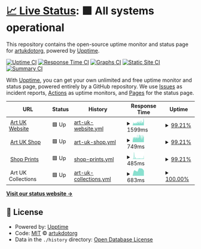 # [📈 Live Status](https://artukdotorg.github.io/uptime): <!--live status--> **🟩 All systems operational**

This repository contains the open-source uptime monitor and status page for [artukdotorg](https://artukdotorg.github.io/uptime), powered by [Upptime](https://github.com/upptime/upptime).

[![Uptime CI](https://github.com/artukdotorg/uptime/workflows/Uptime%20CI/badge.svg)](https://github.com/artukdotorg/uptime/actions?query=workflow%3A%22Uptime+CI%22)
[![Response Time CI](https://github.com/artukdotorg/uptime/workflows/Response%20Time%20CI/badge.svg)](https://github.com/artukdotorg/uptime/actions?query=workflow%3A%22Response+Time+CI%22)
[![Graphs CI](https://github.com/artukdotorg/uptime/workflows/Graphs%20CI/badge.svg)](https://github.com/artukdotorg/uptime/actions?query=workflow%3A%22Graphs+CI%22)
[![Static Site CI](https://github.com/artukdotorg/uptime/workflows/Static%20Site%20CI/badge.svg)](https://github.com/artukdotorg/uptime/actions?query=workflow%3A%22Static+Site+CI%22)
[![Summary CI](https://github.com/artukdotorg/uptime/workflows/Summary%20CI/badge.svg)](https://github.com/artukdotorg/uptime/actions?query=workflow%3A%22Summary+CI%22)

With [Upptime](https://upptime.js.org), you can get your own unlimited and free uptime monitor and status page, powered entirely by a GitHub repository. We use [Issues](https://github.com/artukdotorg/uptime/issues) as incident reports, [Actions](https://github.com/artukdotorg/uptime/actions) as uptime monitors, and [Pages](https://artukdotorg.github.io/uptime) for the status page.

<!--start: status pages-->
<!-- This summary is generated by Upptime (https://github.com/upptime/upptime) -->
<!-- Do not edit this manually, your changes will be overwritten -->
<!-- prettier-ignore -->
| URL | Status | History | Response Time | Uptime |
| --- | ------ | ------- | ------------- | ------ |
| <img alt="" src="https://icons.duckduckgo.com/ip3/artuk.org.ico" height="13"> [Art UK Website](https://artuk.org) | 🟩 Up | [art-uk-website.yml](https://github.com/artukdotorg/uptime/commits/HEAD/history/art-uk-website.yml) | <details><summary><img alt="Response time graph" src="./graphs/art-uk-website/response-time-week.png" height="20"> 1599ms</summary><br><a href="https://uptime.artuk.org/history/art-uk-website"><img alt="Response time 1827" src="https://img.shields.io/endpoint?url=https%3A%2F%2Fraw.githubusercontent.com%2Fartukdotorg%2Fuptime%2FHEAD%2Fapi%2Fart-uk-website%2Fresponse-time.json"></a><br><a href="https://uptime.artuk.org/history/art-uk-website"><img alt="24-hour response time 2578" src="https://img.shields.io/endpoint?url=https%3A%2F%2Fraw.githubusercontent.com%2Fartukdotorg%2Fuptime%2FHEAD%2Fapi%2Fart-uk-website%2Fresponse-time-day.json"></a><br><a href="https://uptime.artuk.org/history/art-uk-website"><img alt="7-day response time 1599" src="https://img.shields.io/endpoint?url=https%3A%2F%2Fraw.githubusercontent.com%2Fartukdotorg%2Fuptime%2FHEAD%2Fapi%2Fart-uk-website%2Fresponse-time-week.json"></a><br><a href="https://uptime.artuk.org/history/art-uk-website"><img alt="30-day response time 1535" src="https://img.shields.io/endpoint?url=https%3A%2F%2Fraw.githubusercontent.com%2Fartukdotorg%2Fuptime%2FHEAD%2Fapi%2Fart-uk-website%2Fresponse-time-month.json"></a><br><a href="https://uptime.artuk.org/history/art-uk-website"><img alt="1-year response time 1906" src="https://img.shields.io/endpoint?url=https%3A%2F%2Fraw.githubusercontent.com%2Fartukdotorg%2Fuptime%2FHEAD%2Fapi%2Fart-uk-website%2Fresponse-time-year.json"></a></details> | <details><summary><a href="https://uptime.artuk.org/history/art-uk-website">99.21%</a></summary><a href="https://uptime.artuk.org/history/art-uk-website"><img alt="All-time uptime 99.96%" src="https://img.shields.io/endpoint?url=https%3A%2F%2Fraw.githubusercontent.com%2Fartukdotorg%2Fuptime%2FHEAD%2Fapi%2Fart-uk-website%2Fuptime.json"></a><br><a href="https://uptime.artuk.org/history/art-uk-website"><img alt="24-hour uptime 98.30%" src="https://img.shields.io/endpoint?url=https%3A%2F%2Fraw.githubusercontent.com%2Fartukdotorg%2Fuptime%2FHEAD%2Fapi%2Fart-uk-website%2Fuptime-day.json"></a><br><a href="https://uptime.artuk.org/history/art-uk-website"><img alt="7-day uptime 99.21%" src="https://img.shields.io/endpoint?url=https%3A%2F%2Fraw.githubusercontent.com%2Fartukdotorg%2Fuptime%2FHEAD%2Fapi%2Fart-uk-website%2Fuptime-week.json"></a><br><a href="https://uptime.artuk.org/history/art-uk-website"><img alt="30-day uptime 99.52%" src="https://img.shields.io/endpoint?url=https%3A%2F%2Fraw.githubusercontent.com%2Fartukdotorg%2Fuptime%2FHEAD%2Fapi%2Fart-uk-website%2Fuptime-month.json"></a><br><a href="https://uptime.artuk.org/history/art-uk-website"><img alt="1-year uptime 99.92%" src="https://img.shields.io/endpoint?url=https%3A%2F%2Fraw.githubusercontent.com%2Fartukdotorg%2Fuptime%2FHEAD%2Fapi%2Fart-uk-website%2Fuptime-year.json"></a></details>
| <img alt="" src="https://icons.duckduckgo.com/ip3/shop.artuk.org.ico" height="13"> [Art UK Shop](https://shop.artuk.org) | 🟩 Up | [art-uk-shop.yml](https://github.com/artukdotorg/uptime/commits/HEAD/history/art-uk-shop.yml) | <details><summary><img alt="Response time graph" src="./graphs/art-uk-shop/response-time-week.png" height="20"> 749ms</summary><br><a href="https://uptime.artuk.org/history/art-uk-shop"><img alt="Response time 1367" src="https://img.shields.io/endpoint?url=https%3A%2F%2Fraw.githubusercontent.com%2Fartukdotorg%2Fuptime%2FHEAD%2Fapi%2Fart-uk-shop%2Fresponse-time.json"></a><br><a href="https://uptime.artuk.org/history/art-uk-shop"><img alt="24-hour response time 697" src="https://img.shields.io/endpoint?url=https%3A%2F%2Fraw.githubusercontent.com%2Fartukdotorg%2Fuptime%2FHEAD%2Fapi%2Fart-uk-shop%2Fresponse-time-day.json"></a><br><a href="https://uptime.artuk.org/history/art-uk-shop"><img alt="7-day response time 749" src="https://img.shields.io/endpoint?url=https%3A%2F%2Fraw.githubusercontent.com%2Fartukdotorg%2Fuptime%2FHEAD%2Fapi%2Fart-uk-shop%2Fresponse-time-week.json"></a><br><a href="https://uptime.artuk.org/history/art-uk-shop"><img alt="30-day response time 2870" src="https://img.shields.io/endpoint?url=https%3A%2F%2Fraw.githubusercontent.com%2Fartukdotorg%2Fuptime%2FHEAD%2Fapi%2Fart-uk-shop%2Fresponse-time-month.json"></a><br><a href="https://uptime.artuk.org/history/art-uk-shop"><img alt="1-year response time 1473" src="https://img.shields.io/endpoint?url=https%3A%2F%2Fraw.githubusercontent.com%2Fartukdotorg%2Fuptime%2FHEAD%2Fapi%2Fart-uk-shop%2Fresponse-time-year.json"></a></details> | <details><summary><a href="https://uptime.artuk.org/history/art-uk-shop">99.21%</a></summary><a href="https://uptime.artuk.org/history/art-uk-shop"><img alt="All-time uptime 99.82%" src="https://img.shields.io/endpoint?url=https%3A%2F%2Fraw.githubusercontent.com%2Fartukdotorg%2Fuptime%2FHEAD%2Fapi%2Fart-uk-shop%2Fuptime.json"></a><br><a href="https://uptime.artuk.org/history/art-uk-shop"><img alt="24-hour uptime 98.30%" src="https://img.shields.io/endpoint?url=https%3A%2F%2Fraw.githubusercontent.com%2Fartukdotorg%2Fuptime%2FHEAD%2Fapi%2Fart-uk-shop%2Fuptime-day.json"></a><br><a href="https://uptime.artuk.org/history/art-uk-shop"><img alt="7-day uptime 99.21%" src="https://img.shields.io/endpoint?url=https%3A%2F%2Fraw.githubusercontent.com%2Fartukdotorg%2Fuptime%2FHEAD%2Fapi%2Fart-uk-shop%2Fuptime-week.json"></a><br><a href="https://uptime.artuk.org/history/art-uk-shop"><img alt="30-day uptime 97.62%" src="https://img.shields.io/endpoint?url=https%3A%2F%2Fraw.githubusercontent.com%2Fartukdotorg%2Fuptime%2FHEAD%2Fapi%2Fart-uk-shop%2Fuptime-month.json"></a><br><a href="https://uptime.artuk.org/history/art-uk-shop"><img alt="1-year uptime 99.74%" src="https://img.shields.io/endpoint?url=https%3A%2F%2Fraw.githubusercontent.com%2Fartukdotorg%2Fuptime%2FHEAD%2Fapi%2Fart-uk-shop%2Fuptime-year.json"></a></details>
| <img alt="" src="https://icons.duckduckgo.com/ip3/shop.artuk.org.ico" height="13"> [Shop Prints](https://shop.artuk.org/prints.html) | 🟩 Up | [shop-prints.yml](https://github.com/artukdotorg/uptime/commits/HEAD/history/shop-prints.yml) | <details><summary><img alt="Response time graph" src="./graphs/shop-prints/response-time-week.png" height="20"> 485ms</summary><br><a href="https://uptime.artuk.org/history/shop-prints"><img alt="Response time 931" src="https://img.shields.io/endpoint?url=https%3A%2F%2Fraw.githubusercontent.com%2Fartukdotorg%2Fuptime%2FHEAD%2Fapi%2Fshop-prints%2Fresponse-time.json"></a><br><a href="https://uptime.artuk.org/history/shop-prints"><img alt="24-hour response time 1075" src="https://img.shields.io/endpoint?url=https%3A%2F%2Fraw.githubusercontent.com%2Fartukdotorg%2Fuptime%2FHEAD%2Fapi%2Fshop-prints%2Fresponse-time-day.json"></a><br><a href="https://uptime.artuk.org/history/shop-prints"><img alt="7-day response time 485" src="https://img.shields.io/endpoint?url=https%3A%2F%2Fraw.githubusercontent.com%2Fartukdotorg%2Fuptime%2FHEAD%2Fapi%2Fshop-prints%2Fresponse-time-week.json"></a><br><a href="https://uptime.artuk.org/history/shop-prints"><img alt="30-day response time 2887" src="https://img.shields.io/endpoint?url=https%3A%2F%2Fraw.githubusercontent.com%2Fartukdotorg%2Fuptime%2FHEAD%2Fapi%2Fshop-prints%2Fresponse-time-month.json"></a><br><a href="https://uptime.artuk.org/history/shop-prints"><img alt="1-year response time 1021" src="https://img.shields.io/endpoint?url=https%3A%2F%2Fraw.githubusercontent.com%2Fartukdotorg%2Fuptime%2FHEAD%2Fapi%2Fshop-prints%2Fresponse-time-year.json"></a></details> | <details><summary><a href="https://uptime.artuk.org/history/shop-prints">99.21%</a></summary><a href="https://uptime.artuk.org/history/shop-prints"><img alt="All-time uptime 99.63%" src="https://img.shields.io/endpoint?url=https%3A%2F%2Fraw.githubusercontent.com%2Fartukdotorg%2Fuptime%2FHEAD%2Fapi%2Fshop-prints%2Fuptime.json"></a><br><a href="https://uptime.artuk.org/history/shop-prints"><img alt="24-hour uptime 98.29%" src="https://img.shields.io/endpoint?url=https%3A%2F%2Fraw.githubusercontent.com%2Fartukdotorg%2Fuptime%2FHEAD%2Fapi%2Fshop-prints%2Fuptime-day.json"></a><br><a href="https://uptime.artuk.org/history/shop-prints"><img alt="7-day uptime 99.21%" src="https://img.shields.io/endpoint?url=https%3A%2F%2Fraw.githubusercontent.com%2Fartukdotorg%2Fuptime%2FHEAD%2Fapi%2Fshop-prints%2Fuptime-week.json"></a><br><a href="https://uptime.artuk.org/history/shop-prints"><img alt="30-day uptime 96.62%" src="https://img.shields.io/endpoint?url=https%3A%2F%2Fraw.githubusercontent.com%2Fartukdotorg%2Fuptime%2FHEAD%2Fapi%2Fshop-prints%2Fuptime-month.json"></a><br><a href="https://uptime.artuk.org/history/shop-prints"><img alt="1-year uptime 99.65%" src="https://img.shields.io/endpoint?url=https%3A%2F%2Fraw.githubusercontent.com%2Fartukdotorg%2Fuptime%2FHEAD%2Fapi%2Fshop-prints%2Fuptime-year.json"></a></details>
| <img alt="" src="https://icons.duckduckgo.com/ip3/null.ico" height="13"> Art UK Collections | 🟩 Up | [art-uk-collections.yml](https://github.com/artukdotorg/uptime/commits/HEAD/history/art-uk-collections.yml) | <details><summary><img alt="Response time graph" src="./graphs/art-uk-collections/response-time-week.png" height="20"> 683ms</summary><br><a href="https://uptime.artuk.org/history/art-uk-collections"><img alt="Response time 619" src="https://img.shields.io/endpoint?url=https%3A%2F%2Fraw.githubusercontent.com%2Fartukdotorg%2Fuptime%2FHEAD%2Fapi%2Fart-uk-collections%2Fresponse-time.json"></a><br><a href="https://uptime.artuk.org/history/art-uk-collections"><img alt="24-hour response time 493" src="https://img.shields.io/endpoint?url=https%3A%2F%2Fraw.githubusercontent.com%2Fartukdotorg%2Fuptime%2FHEAD%2Fapi%2Fart-uk-collections%2Fresponse-time-day.json"></a><br><a href="https://uptime.artuk.org/history/art-uk-collections"><img alt="7-day response time 683" src="https://img.shields.io/endpoint?url=https%3A%2F%2Fraw.githubusercontent.com%2Fartukdotorg%2Fuptime%2FHEAD%2Fapi%2Fart-uk-collections%2Fresponse-time-week.json"></a><br><a href="https://uptime.artuk.org/history/art-uk-collections"><img alt="30-day response time 633" src="https://img.shields.io/endpoint?url=https%3A%2F%2Fraw.githubusercontent.com%2Fartukdotorg%2Fuptime%2FHEAD%2Fapi%2Fart-uk-collections%2Fresponse-time-month.json"></a><br><a href="https://uptime.artuk.org/history/art-uk-collections"><img alt="1-year response time 628" src="https://img.shields.io/endpoint?url=https%3A%2F%2Fraw.githubusercontent.com%2Fartukdotorg%2Fuptime%2FHEAD%2Fapi%2Fart-uk-collections%2Fresponse-time-year.json"></a></details> | <details><summary><a href="https://uptime.artuk.org/history/art-uk-collections">100.00%</a></summary><a href="https://uptime.artuk.org/history/art-uk-collections"><img alt="All-time uptime 99.95%" src="https://img.shields.io/endpoint?url=https%3A%2F%2Fraw.githubusercontent.com%2Fartukdotorg%2Fuptime%2FHEAD%2Fapi%2Fart-uk-collections%2Fuptime.json"></a><br><a href="https://uptime.artuk.org/history/art-uk-collections"><img alt="24-hour uptime 100.00%" src="https://img.shields.io/endpoint?url=https%3A%2F%2Fraw.githubusercontent.com%2Fartukdotorg%2Fuptime%2FHEAD%2Fapi%2Fart-uk-collections%2Fuptime-day.json"></a><br><a href="https://uptime.artuk.org/history/art-uk-collections"><img alt="7-day uptime 100.00%" src="https://img.shields.io/endpoint?url=https%3A%2F%2Fraw.githubusercontent.com%2Fartukdotorg%2Fuptime%2FHEAD%2Fapi%2Fart-uk-collections%2Fuptime-week.json"></a><br><a href="https://uptime.artuk.org/history/art-uk-collections"><img alt="30-day uptime 100.00%" src="https://img.shields.io/endpoint?url=https%3A%2F%2Fraw.githubusercontent.com%2Fartukdotorg%2Fuptime%2FHEAD%2Fapi%2Fart-uk-collections%2Fuptime-month.json"></a><br><a href="https://uptime.artuk.org/history/art-uk-collections"><img alt="1-year uptime 99.88%" src="https://img.shields.io/endpoint?url=https%3A%2F%2Fraw.githubusercontent.com%2Fartukdotorg%2Fuptime%2FHEAD%2Fapi%2Fart-uk-collections%2Fuptime-year.json"></a></details>

<!--end: status pages-->

[**Visit our status website →**](https://artukdotorg.github.io/uptime)

## 📄 License

- Powered by: [Upptime](https://github.com/upptime/upptime)
- Code: [MIT](./LICENSE) © [artukdotorg](https://artukdotorg.github.io/uptime)
- Data in the `./history` directory: [Open Database License](https://opendatacommons.org/licenses/odbl/1-0/)
